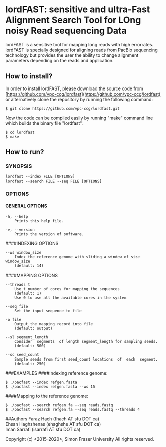 # **lordFAST: sensitive and ultra-Fast Alignment Search Tool for LOng noisy Read sequencing Data**

lordFAST is a sensitive tool for mapping long reads with high errorrates.
lordFAST is specially designed for aligning reads from PacBio sequencing technology but provides the  user  the ability to change alignment parameters depending on the reads and application.

## How to install?
In order to install lordFAST, please download the source code from [https://github.com/vpc-ccg/lordfast](https://github.com/vpc-ccg/lordfast) or alternatively clone the repository by running the following command:

    $ git clone https://github.com/vpc-ccg/lordfast.git
Now the code can be compiled easily by running "make" command line which builds the binary file "lordfast".

	$ cd lordfast
	$ make

## How to run?

### SYNOPSIS

    lordfast --index FILE [OPTIONS]
    lordfast --search FILE --seq FILE [OPTIONS]

### OPTIONS
#### GENERAL OPTIONS

	-h, --help
		Prints this help file.
		
	-v, --version
		Prints the version of software.

####INDEXING OPTIONS

    --ws window_size
	    Index the reference genome with sliding a window of size window_size
	    (default: 14)


####MAPPING OPTIONS

    --threads t
	    Use t number of cores for mapping the sequences
	    (default: 1)
	    Use 0 to use all the available cores in the system
	    
    --seq file
	    Set the input sequence to file
	    
    -o file
	    Output the mapping record into file
	    (default: output)

    --sl segment_length
        Consider  segments  of length segment_length for sampling seeds.
        (default: 500)

    --sc seed_count
        Sample seeds from first seed_count locations  of  each  segment.
        (default: 250)


###EXAMPLES
####Indexing reference genome:

    $ ./pacfast --index refgen.fasta
    $ ./pacfast --index refgen.fasta --ws 15
####Mapping to the reference genome:

    $ ./pacfast --search refgen.fa --seq reads.fastq
    $ ./pacfast --search refgen.fa --seq reads.fastq --threads 4

##Authors
Faraz Hach (fhach AT sfu DOT ca)  
Ehsan Haghshenas (ehaghshe AT sfu DOT ca)  
Iman Sarrafi (isarrafi AT sfu DOT ca)

Copyright (c) <2015-2020>, Simon Fraser University All rights reserved.
